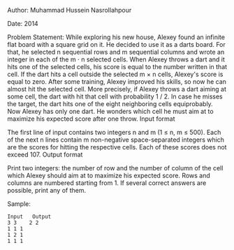 Author: Muhammad Hussein Nasrollahpour

Date: 2014

Problem Statement: While exploring his new house, Alexey found an infinite flat board with a square grid on it. He decided to use it as a darts board. For that, he selected n sequential rows and m sequential columns and wrote an integer in each of the m ⋅ n selected cells. When Alexey throws a dart and it hits one of the selected cells, his score is equal to the number written in that cell. If the dart hits a cell outside the selected m × n cells, Alexey's score is equal to zero.
After some training, Alexey improved his skills, so now he can almost hit the selected cell. More precisely, if Alexey throws a dart aiming at some cell, the dart with hit that cell with probability 1 / 2. In case he misses the target, the dart hits one of the eight neighboring cells equiprobably.
Now Alexey has only one dart. He wonders which cell he must aim at to maximize his expected score after one throw.
Input format

The first line of input contains two integers n and m (1 ≤ n, m ≤ 500). Each of the next n lines contain m non-negative space-separated integers which are the scores for hitting the respective cells. Each of these scores does not exceed 107.
Output format

Print two integers: the number of row and the number of column of the cell which Alexey should aim at to maximize his expected score. Rows and columns are numbered starting from 1. If several correct answers are possible, print any of them.

Sample:

	Input	Output
	3 3	   2 2
	1 1 1
	1 2 1
	1 1 1
